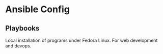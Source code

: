# Ansible Config

## Playbooks

Local installation of programs under Fedora Linux. For web development and
devops.
